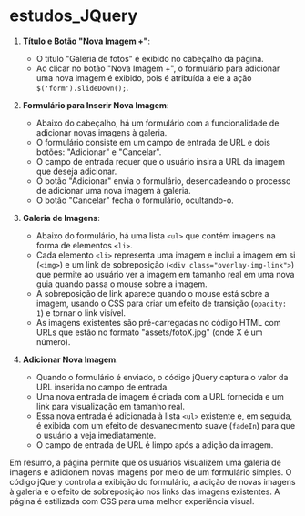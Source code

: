 # estudos_JQuery

1. **Título e Botão "Nova Imagem +"**:
   - O título "Galeria de fotos" é exibido no cabeçalho da página.
   - Ao clicar no botão "Nova Imagem +", o formulário para adicionar uma nova imagem é exibido, pois é atribuída a ele a ação `$('form').slideDown();`.

2. **Formulário para Inserir Nova Imagem**:
   - Abaixo do cabeçalho, há um formulário com a funcionalidade de adicionar novas imagens à galeria.
   - O formulário consiste em um campo de entrada de URL e dois botões: "Adicionar" e "Cancelar".
   - O campo de entrada requer que o usuário insira a URL da imagem que deseja adicionar.
   - O botão "Adicionar" envia o formulário, desencadeando o processo de adicionar uma nova imagem à galeria.
   - O botão "Cancelar" fecha o formulário, ocultando-o.

3. **Galeria de Imagens**:
   - Abaixo do formulário, há uma lista `<ul>` que contém imagens na forma de elementos `<li>`.
   - Cada elemento `<li>` representa uma imagem e inclui a imagem em si (`<img>`) e um link de sobreposição (`<div class="overlay-img-link">`) que permite ao usuário ver a imagem em tamanho real em uma nova guia quando passa o mouse sobre a imagem.
   - A sobreposição de link aparece quando o mouse está sobre a imagem, usando o CSS para criar um efeito de transição (`opacity: 1`) e tornar o link visível.
   - As imagens existentes são pré-carregadas no código HTML com URLs que estão no formato "assets/fotoX.jpg" (onde X é um número).

4. **Adicionar Nova Imagem**:
   - Quando o formulário é enviado, o código jQuery captura o valor da URL inserida no campo de entrada.
   - Uma nova entrada de imagem é criada com a URL fornecida e um link para visualização em tamanho real.
   - Essa nova entrada é adicionada à lista `<ul>` existente e, em seguida, é exibida com um efeito de desvanecimento suave (`fadeIn`) para que o usuário a veja imediatamente.
   - O campo de entrada de URL é limpo após a adição da imagem.

Em resumo, a página permite que os usuários visualizem uma galeria de imagens e adicionem novas imagens por meio de um formulário simples. O código jQuery controla a exibição do formulário, a adição de novas imagens à galeria e o efeito de sobreposição nos links das imagens existentes. A página é estilizada com CSS para uma melhor experiência visual.
